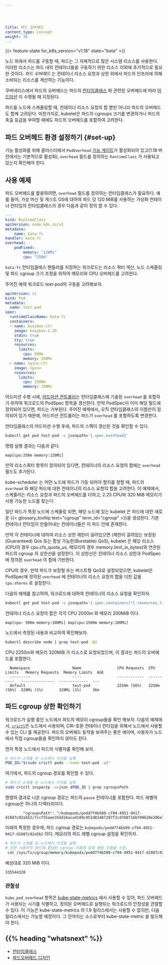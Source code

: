 ```yaml
---




title: 파드 오버헤드
content_type: concept
weight: 30
---
```


<!-- overview -->

{{< feature-state for_k8s_version="v1.18" state="beta" >}}


노드 위에서 파드를 구동할 때, 파드는 그 자체적으로 많은 시스템 리소스를 사용한다.
이러한 리소스는 파드 내의 컨테이너들을 구동하기 위한 리소스 이외에 추가적으로 필요한 것이다.
_파드 오버헤드_ 는 컨테이너 리소스 요청과 상한 위에서 파드의 인프라에 의해
소비되는 리소스를 계산하는 기능이다.





<!-- body -->

쿠버네티스에서 파드의 오버헤드는 파드의
[런타임클래스](/ko/docs/concepts/containers/runtime-class/) 와 관련된 오버헤드에 따라
[어드미션](/docs/reference/access-authn-authz/extensible-admission-controllers/#what-are-admission-webhooks)
이 수행될 때 지정된다.

파드를 노드에 스케줄링할 때, 컨테이너 리소스 요청의 합 뿐만 아니라 파드의 오버헤드도 함께 고려된다. 
마찬가지로, kubelet은 파드의 cgroups 크기를 변경하거나 파드의 축출 등급을 부여할 때에도 
파드의 오버헤드를 포함하여 고려한다.

## 파드 오버헤드 환경 설정하기 {#set-up}

기능 활성화를 위해 클러스터에서
`PodOverhead` [기능 게이트](/ko/docs/reference/command-line-tools-reference/feature-gates/)가 활성화되어 있고(1.18 버전에서는 기본적으로 활성화),
`overhead` 필드를 정의하는 `RuntimeClass` 가 사용되고 있는지 확인해야 한다.

## 사용 예제

파드 오버헤드를 활용하려면, `overhead` 필드를 정의하는 런타임클래스가 필요하다.
예를 들어, 가상 머신 및 게스트 OS에 대하여 파드 당 120 MiB를 사용하는
가상화 컨테이너 런타임의 런타임클래스의 경우 다음과 같이 정의 할 수 있다.

```yaml
---
kind: RuntimeClass
apiVersion: node.k8s.io/v1
metadata:
    name: kata-fc
handler: kata-fc
overhead:
    podFixed:
        memory: "120Mi"
        cpu: "250m"
```

`kata-fc` 런타임클래스 핸들러를 지정하는 워크로드는 리소스 쿼터 계산,
노드 스케줄링 및 파드 cgroup 크기 조정을 위하여 메모리와 CPU 오버헤드를 고려한다.

주어진 예제 워크로드 test-pod의 구동을 고려해보자.

```yaml
apiVersion: v1
kind: Pod
metadata:
  name: test-pod
spec:
  runtimeClassName: kata-fc
  containers:
  - name: busybox-ctr
    image: busybox:1.28
    stdin: true
    tty: true
    resources:
      limits:
        cpu: 500m
        memory: 100Mi
  - name: nginx-ctr
    image: nginx
    resources:
      limits:
        cpu: 1500m
        memory: 100Mi
```

어드미션 수행 시에, [어드미션 컨트롤러](/docs/reference/access-authn-authz/admission-controllers/)는
런타임클래스에 기술된 `overhead` 를 포함하기 위하여 워크로드의 PodSpec 항목을 갱신한다. 만약 PodSpec이 이미 해당 필드에 정의되어 있으면,
파드는 거부된다. 주어진 예제에서, 오직 런타임클래스의 이름만이 정의되어 있기 때문에, 어드미션 컨트롤러는 파드가
`overhead` 를 포함하도록 변경한다.

런타임클래스의 어드미션 수행 후에, 파드의 스펙이 갱신된 것을 확인할 수 있다.

```bash
kubectl get pod test-pod -o jsonpath='{.spec.overhead}'
```

명령 실행 결과는 다음과 같다.
```
map[cpu:250m memory:120Mi]
```

만약 리소스쿼터 항목이 정의되어 있다면, 컨테이너의 리소스 요청의 합에는
`overhead` 필드도 추가된다.

kube-scheduler 는 어떤 노드에 파드가 기동 되어야 할지를 정할 때, 파드의 `overhead` 와
해당 파드에 대한 컨테이너의 리소스 요청의 합을 고려한다. 이 예제에서, 스케줄러는
리소스 요청과 파드의 오버헤드를 더하고, 2.25 CPU와 320 MiB 메모리가 사용 가능한 노드를 찾는다.

일단 파드가 특정 노드에 스케줄링 되면, 해당 노드에 있는 kubelet 은 파드에 대한 새로운 {{< glossary_tooltip text="cgroup" term_id="cgroup" >}}을 생성한다.
기본 컨테이너 런타임이 만들어내는 컨테이너들은 이 파드 안에 존재한다.

만약 각 컨테이너에 대하여 리소스 상한 제한이 걸려있으면 
(제한이 걸려있는 보장된(Guaranteed) Qos 또는 향상 가능한(Burstable) QoS), 
kubelet 은 해당 리소스(CPU의 경우 cpu.cfs_quota_us, 메모리의 경우 memory.limit_in_bytes)와 연관된 파드의 cgroup 의 상한선을 설정한다. 
이 상한선은 컨테이너 리소스 상한과 PodSpec에 정의된 `overhead` 의 합에 기반한다.

CPU의 경우, 만약 파드가 보장형 또는 버스트형 QoS로 설정되었으면, kubelet은 PodSpec에 정의된 `overhead` 에 컨테이너의
리소스 요청의 합을 더한 값을 `cpu.shares` 로 설정한다.

다음의 예제를 참고하여, 워크로드에 대하여 컨테이너의 리소스 요청을 확인하자.
```bash
kubectl get pod test-pod -o jsonpath='{.spec.containers[*].resources.limits}'
```

컨테이너 리소스 요청의 합은 각각 CPU 2000m 와 메모리 200MiB 이다.
```
map[cpu: 500m memory:100Mi] map[cpu:1500m memory:100Mi]
```

노드에서 측정된 내용과 비교하여 확인해보자.

```bash
kubectl describe node | grep test-pod -B2
```

CPU 2250m와 메모리 320MiB 가 리소스로 요청되었으며, 이 결과는 파드의 오버헤드를 포함한다.
```
  Namespace                   Name                CPU Requests  CPU Limits   Memory Requests  Memory Limits  AGE
  ---------                   ----                ------------  ----------   ---------------  -------------  ---
  default                     test-pod            2250m (56%)   2250m (56%)  320Mi (1%)       320Mi (1%)     36m
```

## 파드 cgroup 상한 확인하기

워크로드가 실행 중인 노드에서 파드의 메모리 cgroup들을 확인 해보자. 다음의 예제에서, [`crictl`](https://github.com/kubernetes-sigs/cri-tools/blob/master/docs/crictl.md)은 노드에서 사용되며,
CRI-호환 컨테이너 런타임을 위해서 노드에서 사용할 수 있는 CLI 를 제공한다.
파드의 오버헤드 동작을 보여주는 좋은 예이며,
사용자가 노드에서 직접 cgroup들을 확인하지 않아도 된다.

먼저 특정 노드에서 파드의 식별자를 확인해 보자.

```bash
# 파드가 스케줄 된 노드에서 이것을 실행
POD_ID="$(sudo crictl pods --name test-pod -q)"
```

여기에서, 파드의 cgroup 경로를 확인할 수 있다.
```bash
# 파드가 스케줄 된 노드에서 이것을 실행
sudo crictl inspectp -o=json $POD_ID | grep cgroupsPath
```

명령의 결과로 나온 cgroup 경로는 파드의 `pause` 컨테이너를 포함한다. 파드 레벨의 cgroup은 하나의 디렉터리이다.
```
        "cgroupsPath": "/kubepods/podd7f4b509-cf94-4951-9417-d1087c92a5b2/7ccf55aee35dd16aca4189c952d83487297f3cd760f1bbf09620e206e7d0c27a"
```

아래의 특정한 경우에, 파드 cgroup 경로는 `kubepods/podd7f4b509-cf94-4951-9417-d1087c92a5b2` 이다. 메모리의 파드 레벨 cgroup 설정을 확인하자.
```bash
# 파드가 스케줄 된 노드에서 이것을 실행.
# 또한 사용자의 파드에 할당된 cgroup 이름에 맞춰 해당 이름을 수정.
 cat /sys/fs/cgroup/memory/kubepods/podd7f4b509-cf94-4951-9417-d1087c92a5b2/memory.limit_in_bytes
```

예상대로 320 MiB 이다.
```
335544320
```

### 관찰성
`kube_pod_overhead` 항목은 [kube-state-metrics](https://github.com/kubernetes/kube-state-metrics)
에서 사용할 수 있어, 파드 오버헤드가 사용되는 시기를 식별하고,
정의된 오버헤드로 실행되는 워크로드의 안정성을 관찰할 수 있다.
이 기능은 kube-state-metrics 의 1.9 릴리스에서는 사용할 수 없지만, 다음 릴리스에서는 가능할 예정이다.
그 전까지는 소스로부터 kube-state-metric 을 빌드해야 한다.



## {{% heading "whatsnext" %}}


* [런타임클래스](/ko/docs/concepts/containers/runtime-class/)
* [파드오버헤드 디자인](https://github.com/kubernetes/enhancements/tree/master/keps/sig-node/688-pod-overhead)
